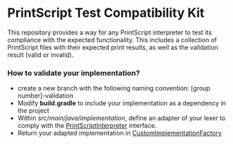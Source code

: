 # PrintScript Test Compatibility Kit

This repository provides a way for any PrintScript interpreter to test its compliance with the expected functionality.
This includes a collection of PrintScript files with their expected print results, as well as the validation result (valid or invalid).

### How to validate your implementation?
- create a new branch with the following naming convention: [group number]-validation
- Modify **build.gradle** to include your implementation as a dependency in the project
- Within _src/main/java/implementation_, define an adapter of your lexer to comply with the [PrintScriptInterpreter](src/main/java/interpreter/PrintScriptInterpreter.java) interface.
- Return your adapted implementation in [CustomImplementationFactory](src/main/java/implementation/CustomImplementationFactory.java)
